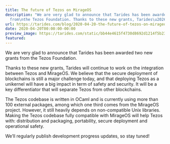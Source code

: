 ```yaml
---
title: The future of Tezos on MirageOS
description: "We are very glad to announce that Tarides has been awarded two new grants
  from\nthe Tezos Foundation. Thanks to these new grants, Tarides\u2026"
url: https://tarides.com/blog/2020-04-20-the-future-of-tezos-on-mirageos
date: 2020-04-20T00:00:00-00:00
preview_image: https://tarides.com/static/bb44e4615f4730d8692d1214f5b238a3/0d665/tezosgrants.png
featured:
---
```


<p>We are very glad to announce that Tarides has been awarded two new grants from
the Tezos Foundation.</p>
<p>Thanks to these new grants, Tarides will continue to work on the integration
between Tezos and MirageOS. We believe that the secure deployment of blockchains
is still a major challenge today, and that deploying Tezos as a unikernel will
have a big impact in term of safety and security. It will be a key
differentiator that will separate Tezos from other blockchains.</p>
<p>The Tezos codebase is written in OCaml and is currently using more than 100
external packages, among which one third comes from the MirageOS project.
However, it still heavily depends on non-compatible Unix libraries. Making the
Tezos codebase fully compatible with MirageOS will help Tezos with: distribution
and packaging, portability, secure deployment and operational safety.</p>
<p>We’ll regularly publish development progress updates, so stay tuned!</p>
